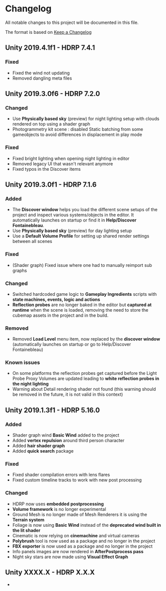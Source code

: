 # Changelog
All notable changes to this project will be documented in this file.

The format is based on [Keep a Changelog](http://keepachangelog.com/en/1.0.0/)
## Unity 2019.4.1f1 - HDRP 7.4.1

### **Fixed**

- Fixed the wind not updating
- Removed dangling meta files

## Unity 2019.3.0f6 - HDRP 7.2.0

### **Changed**

- Use **Physically based sky** (preview) for night lighting setup with clouds rendered on top using a shader graph
- Photogrammetry kit scene : disabled Static batching from some gameobjects to avoid differences in displacement in play mode

### **Fixed**

- Fixed bright lighting when opening night lighting in editor
- Removed legacy UI that wasn't relevant anymore
- Fixed typos in the Discover items

## Unity 2019.3.0f1 - HDRP 7.1.6

### **Added**

- The **Discover window** helps you load the different scene setups of the project and inspect various systems/objects in the editor. It automatically launches on startup or find it in **Help/Discover Fontainebleau**.
- Use **Physically based sky** (preview) for day lighting setup
- Use a **Default Volume Profile** for setting up shared render settings between all scenes

### **Fixed**

- (Shader graph) Fixed issue where one had to manually reimport sub graphs

### **Changed**

- Switched hardcoded game logic to **Gameplay Ingredients** scripts with **state machines, events, logic and actions**
- **Reflection probes** are no longer baked in the editor but **captured at runtime** when the scene is loaded, removing the need to store the cubemap assets in the project and in the build.

### Removed

- Removed **Load Level** menu item, now replaced by the **discover window** (automatically launches on startup or go to Help/Discover Fontainebleau)

### Known issues

- On some platforms the reflection probes get captured before the Light Probe Proxy Volumes are updated leading to **white reflection probes in the night lighting**
- Warning about Detail rendering shader not found (this warning should be removed in the future, it is not valid in this context)



## Unity 2019.1.3f1 - HDRP 5.16.0

### Added
- Shader graph wind **Basic Wind** added to the project
- Added **vertex repulsion** around third person character
- Added **hair shader graph**
- Added **quick search** package

### Fixed
- Fixed shader compilation errors with lens flares
- Fixed custom timeline tracks to work with new post processing

### Changed
- HDRP now uses **embedded** **postprocessing**
- **Volume framework** is no longer experimental
- Ground Mesh is no longer made of Mesh Renderers it is using the **Terrain system**
- Foliage is now using **Basic Wind** instead of the **deprecated wind built in the lit shader**
- Cinematic is now relying on **cinemachine** and virtual cameras
- **Polybrush** tool is now used as a package and no longer in the project
- **FBX exporter** is now used as a package and no longer in the project
- Info panels images are now rendered in **AfterPostprocess pass**
- Night sky stars are now made using **Visual Effect Graph**



## Unity XXXX.X - HDRP X.X.X

- 
